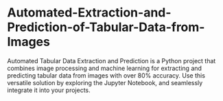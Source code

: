 # Automated-Extraction-and-Prediction-of-Tabular-Data-from-Images
Automated Tabular Data Extraction and Prediction is a Python project that combines image processing and machine learning for extracting and predicting tabular data from images with over 80% accuracy. Use this versatile solution by exploring the Jupyter Notebook, and seamlessly integrate it into your projects.
